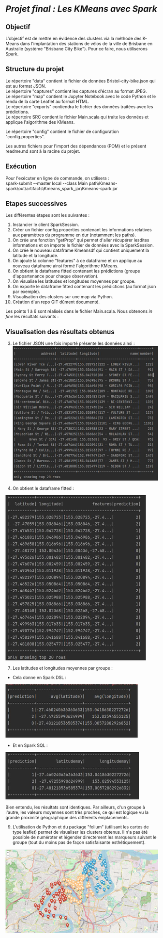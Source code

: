 # _Projet final : Les KMeans avec Spark_

## Objectif

L'objectif est de mettre en évidence des clusters via la méthode des
K-Means dans l'implantation des stations de vélos de la ville de
Brisbane en Australie (système "Brisbane City Bike").
Pour ce faire, nous utiliserons Spark.

## Structure du projet

Le répertoire "data" contient le fichier de données Bristol-city-bike.json qui est au format
JSON.  
Le répertoire "captures" contient les captures d'écran au format JPEG.  
Le répertoire "map" contient le Jupyter Notebook avec le code Python et le rendu de la carte Leaflet
au format HTML.  
Le répertoire "exports" contiendra le fichier des données traitées avec les prédictions.  
Le répertoire SRC contient le fichier Main.scala qui traite les données et
applique l'algorithme des KMeans.  

Le répertoire "config" contient le fichier de configuration "config.properties".  

Les autres fichiers pour l'import des dépendances (POM)
et le présent readme.md sont à la racine du projet.

## Exécution

Pour l'exécuter en ligne de commande, on utilisera :  
spark-submit --master local --class Main path\Kmeans-spark\out\artifacts\Kmeans_spark_jar\Kmeans-spark.jar

## Etapes successives

Les différentes étapes sont les suivantes :

 1. Instancier le client SparkSession.
 2. Créer un fichier config.properties contenant les informations relatives aux paramètres du programme en dur 
    (notamment les paths).
 3. On crée une fonction "getProp" qui permet d'aller récupérer lesdites informations et 
    on importe le fichier de données avec la SparkSession.
 4. On crée le nouveau dataframe Kmeansdf qui contient uniquement la latitude et la longitude.
 5. On ajoute la colonne "features" à ce dataframe et on applique au nouveau dataframe ainsi formé l'algorithme KMeans.
 6. On obtient le dataframe fitted contenant les prédictions (groupe d'appartenance pour chaque observation).
 7. On visualise les latitudes et longitudes moyennes par groupe.
 8. On exporte le dataframe fitted contenant les prédictions (au format json par exemple).
 9. Visualisation des clusters sur une map via Python.
 10. Création d'un repo GIT dûment documenté.

Les points 1 à 6 sont réalisés dans le fichier Main.scala.
Nous obtenons _in fine_ les résultats suivants :

## Visualisation des résultats obtenus

3. Le fichier JSON une fois importé présente les données ainsi :
![A0.JPG](captures/A0.JPG)  


6. On obtient le dataframe fitted :

![A1.JPG](captures/A1.JPG)


7. Les latitudes et longitudes moyennes par groupe :

- Cela donne en Spark DSL :

![A2.JPG](captures/A2.JPG)

- Et en Spark SQL :

![A3.JPG](captures/A3.JPG)

Bien entendu, les résultats sont identiques.
Par ailleurs, d'un groupe à l'autre, les valeurs moyennes sont très proches, 
ce qui est logique vu la grande proximité géographique des différents emplacements.

9. L'utilisation de Python et du package "folium" (utilisant les cartes de type leaflet) permet
de visualiser les clusters obtenus.
Il n'a pas été possible de numéroter et légender directement les marqueurs suivant le groupe (tout du moins
pas de façon satisfaisante esthétiquement).

![CaptureMAP.JPG](captures/CaptureMAP.JPG)
